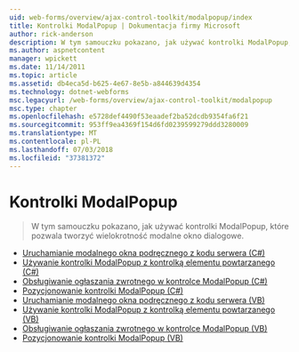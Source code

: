 ```yaml
---
uid: web-forms/overview/ajax-control-toolkit/modalpopup/index
title: Kontrolki ModalPopup | Dokumentacja firmy Microsoft
author: rick-anderson
description: W tym samouczku pokazano, jak używać kontrolki ModalPopup, które pozwala tworzyć wielokrotność modalne okno dialogowe.
ms.author: aspnetcontent
manager: wpickett
ms.date: 11/14/2011
ms.topic: article
ms.assetid: db4eca5d-b625-4e67-8e5b-a844639d4354
ms.technology: dotnet-webforms
msc.legacyurl: /web-forms/overview/ajax-control-toolkit/modalpopup
msc.type: chapter
ms.openlocfilehash: e5728def4490f53eaadef2ba52dcdb9354fa6f21
ms.sourcegitcommit: 953ff9ea4369f154d6fd0239599279ddd3280009
ms.translationtype: MT
ms.contentlocale: pl-PL
ms.lasthandoff: 07/03/2018
ms.locfileid: "37381372"
---
```

<a name="modalpopup"></a>Kontrolki ModalPopup
====================
> W tym samouczku pokazano, jak używać kontrolki ModalPopup, które pozwala tworzyć wielokrotność modalne okno dialogowe.


- [Uruchamianie modalnego okna podręcznego z kodu serwera (C#)](launching-a-modal-popup-window-from-server-code-cs.md)
- [Używanie kontrolki ModalPopup z kontrolką elementu powtarzanego (C#)](using-modalpopup-with-a-repeater-control-cs.md)
- [Obsługiwanie ogłaszania zwrotnego w kontrolce ModalPopup (C#)](handling-postbacks-from-a-modalpopup-cs.md)
- [Pozycjonowanie kontrolki ModalPopup (C#)](positioning-a-modalpopup-cs.md)
- [Uruchamianie modalnego okna podręcznego z kodu serwera (VB)](launching-a-modal-popup-window-from-server-code-vb.md)
- [Używanie kontrolki ModalPopup z kontrolką elementu powtarzanego (VB)](using-modalpopup-with-a-repeater-control-vb.md)
- [Obsługiwanie ogłaszania zwrotnego w kontrolce ModalPopup (VB)](handling-postbacks-from-a-modalpopup-vb.md)
- [Pozycjonowanie kontrolki ModalPopup (VB)](positioning-a-modalpopup-vb.md)
